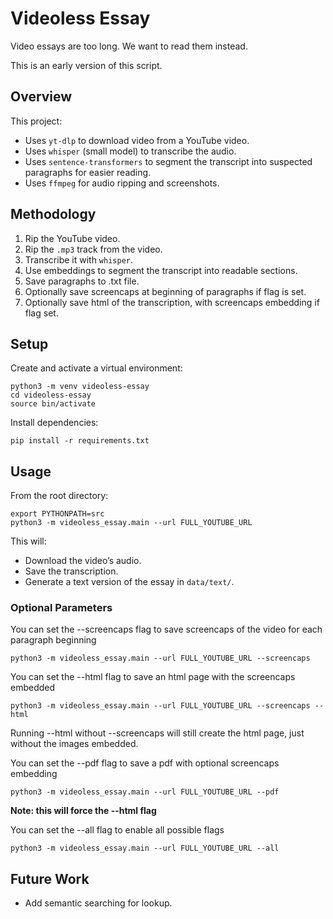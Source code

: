 # Videoless Essay

Video essays are too long. We want to read them instead.

This is an early version of this script.

## Overview

This project:

- Uses `yt-dlp` to download video from a YouTube video.
- Uses `whisper` (small model) to transcribe the audio.
- Uses `sentence-transformers` to segment the transcript into suspected paragraphs for easier reading.
- Uses `ffmpeg` for audio ripping and screenshots.

## Methodology

1. Rip the YouTube video.
2. Rip the `.mp3` track from the video.
3. Transcribe it with `whisper`.
4. Use embeddings to segment the transcript into readable sections.
5. Save paragraphs to .txt file.
6. Optionally save screencaps at beginning of paragraphs if flag is set.
7. Optionally save html of the transcription, with screencaps embedding if flag set.

## Setup

Create and activate a virtual environment:

    python3 -m venv videoless-essay
    cd videoless-essay
    source bin/activate

Install dependencies:

    pip install -r requirements.txt

## Usage

From the root directory:

    export PYTHONPATH=src
    python3 -m videoless_essay.main --url FULL_YOUTUBE_URL

This will:

- Download the video’s audio.
- Save the transcription.
- Generate a text version of the essay in `data/text/`.

### Optional Parameters

You can set the --screencaps flag to save screencaps of the video for each paragraph beginning
    
    python3 -m videoless_essay.main --url FULL_YOUTUBE_URL --screencaps

You can set the --html flag to save an html page with the screencaps embedded

    python3 -m videoless_essay.main --url FULL_YOUTUBE_URL --screencaps --html

Running --html without --screencaps will still create the html page, just without the images embedded.

You can set the --pdf flag to save a pdf with optional screencaps embedding

    python3 -m videoless_essay.main --url FULL_YOUTUBE_URL --pdf

**Note: this will force the --html flag**

You can set the --all flag to enable all possible flags

    python3 -m videoless_essay.main --url FULL_YOUTUBE_URL --all


## Future Work

- Add semantic searching for lookup.